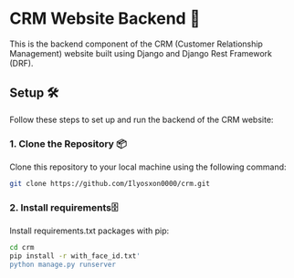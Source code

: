 # CRM Website Backend 🚀

This is the backend component of the CRM (Customer Relationship Management) website built using Django and Django Rest Framework (DRF).

## Setup 🛠️

Follow these steps to set up and run the backend of the CRM website:

### 1. Clone the Repository 📦

Clone this repository to your local machine using the following command:

```bash
git clone https://github.com/Ilyosxon0000/crm.git
```
### 2. Install requirements🗄️

Install requirements.txt packages with pip:

```bash
cd crm
pip install -r with_face_id.txt'
python manage.py runserver
```
